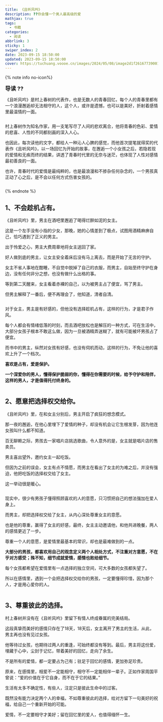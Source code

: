 ```yaml
---
title: 《且听风吟》
description: ??你会懂一个男人最高级的爱
mathjax: true
tags:
  - 书籍
categories:
  - 阅读
abbrlink: 3
sticky: 1
swiper_index: 2
date: 2023-09-15 18:50:00
updated: 2023-09-15 18:50:00
cover: https://tuchuang.voooe.cn/images/2024/05/08/image2d1f261677390016.png
---
```



{% note info no-icon%}
<p><font size="4px"><b>导读 ??</b></font></p>
<p>《且听风吟》是村上春树的代表作，也是无数人的青春回忆，每个人的青春里都有一个浪漫邂逅却无法相守的人，这个人，或许是遗憾，也可以是美好，折射着感情里最温情的一面。</p>
<p><img src="https://tuchuang.voooe.cn/images/2024/05/08/imageaa531157e524a4d6.png" alt="" /></p>
<p>村上春树作为知名作家，用一支笔写尽了人间的悲欢离合，他将青春的色彩、爱情的悲喜、人性的不同都刻画的深入人心。</p>
<p>也因此，每次读他的文字，都给人一种沁人心脾的感觉，而他首次提笔就得奖的代表作《且听风吟》，以一场回忆为开始的故事，在邂逅一个小女孩之后，若隐若现的爱情和无疾而终的结果，讲透了青春时代里的无奈与迷茫，也体现了人性对感情最初善良的一面。</p>
<p>也许，青春时代的爱情是最纯粹的，也是最浪漫和不掺杂任何杂念的，一个男孩真正动了心之后，是不会以任何方式伤害女孩的。</p>
<p><img src="https://tuchuang.voooe.cn/images/2024/05/08/imageafd7f6c59f1e9898.png" alt="" /></p>
{% endnote %}

## 1、不会趁机占有。
<p>《且听风吟》里，男主在酒吧里邂逅了喝得烂醉如泥的女主。</p>
<p>这是一个左手没有小指的少女，那晚，她的心情差到了极点，试图用酒精麻痹自己，恰巧遇到了正义的男主。</p>
<p>出于怜爱之心，男主大费周章地将女主送回了家。</p>
<p>好人做到底的男主，让女主安全着床后没有马上离去，而是开始了无言的守护。</p>
<p>女主不省人事地在酣睡，不自觉中脱掉了自己的衣服，而男主，自始至终守护在身边，没有任何非分之想，也没有做什么出格的事。</p>
<p>等到第二天醒来，女主看着赤裸的自己，以为被男主占了便宜，骂了男主。</p>
<p>但男主解释了一番后，便不再理会了，他知道，清者自清。</p>
<p><img src="https://tuchuang.voooe.cn/images/2024/05/15/image.png" alt="" /></p>

<p>对于女主，男主是有好感的，但他没有选择趁机占有，这样的行为，才是君子作风。</p>
<p>每个人都会有情绪低落的时刻，而去酒吧放松也是解压的一种方式，可在生活中，大部分女孩子根本不敢这么做，因为一旦被酒精弄迷糊了，就有可能被坏男孩占了便宜。</p>
<p>而书中的男主，纵然对女孩有好感，也没有伺机而动，这样的行为，不免让他的喜欢上升了一个档次。</p>
<p><b>喜欢是占有，爱是保护。</b></p>
<p><b>一个深爱你的男人，懂得保护脆弱的你，懂得在你需要的时候，给予守护和陪伴，这样的男人，才是值得托付终身的。</b></p>
<p><img src="https://tuchuang.voooe.cn/images/2024/05/08/image9d205a4f5df770ba.png" alt="" /></p>

## 2、愿意把选择权交给你。
<p>《且听风吟》里，在和女主分别后，男主开启了疯狂的想念模式。</p>
<p>那一夜的邂逅，在他心里埋下了爱情的种子，却没有机会让它生根发芽，因为他连女孩叫什么都不知道。</p>
<p>百无聊赖之际，男孩去一家唱片店挑选歌曲，令人意外的是，女主就是唱片店的售卖员。</p>
<p>男主喜出望外，邀约女主一起吃饭。</p>
<p>但因为之前的误会，女主有点不情愿，而男主在看出了女主的为难之后，并没有强迫，他把吃饭的选择权交给了女主。</p>
<p>这一举动很是暖心。</p>
<p><img src="https://tuchuang.voooe.cn/images/2024/05/08/imaged56e59c7d3babf99.png" alt="" /></p>
<p>现实中，很少有男孩子懂得照顾喜欢的人的意愿，只习惯把自己的想法强加在爱人身上。</p>
<p>而男主，却把选择权交给了女主，从内心深处尊重女主的意愿。</p>
<p>也是他的尊重，赢得了女主的好感，最终，女主主动邀请他，和他共进晚餐，两人的感情更近了一步。</p>
<p>尊重一个人的意愿，是爱情里最基本的常识，却也是最难做到的一点。</p>
<p><b>大部分的男孩，都喜欢用自己的观念定义两个人相处方式，不注重对方意愿，不在乎对方感受；殊不知，细节成就爱情，感情也败给细节。</b></p>
<p>每个女孩都希望在爱情里有一点选择的独立空间，可大多数的女孩都失望了。</p>
<p>所以在感情里，遇到一个会把选择权交给你的男孩，一定要懂得珍惜，因为那个人，才是用心爱你的人。</p>
<p><img src="https://tuchuang.voooe.cn/images/2024/05/08/image6cadacf86215f7e1.png" alt="" /></p>

## 3、尊重彼此的选择。

<p>村上春树并没有在《且听风吟》里留下有情人终成眷属的完美结局。</p>
<p>这段真挚而美好的感情只存在了18天，18天后，女主离开了男主的生活，从此，男主再也没有见过女孩。</p>
<p>他等待过女孩，也期待过两人的重逢，可始终都没有等到。最后，男主将这份爱，埋藏于心中，尘封于记忆，带着美好的回忆，走向了余生。</p>
<p>不是所有的爱情，都一定要占为己有；驻足于回忆的感情，更加弥足珍贵。</p>
<p>原来，在感情里，相爱不一定能相守，相守不一定能相伴一辈子。正如作家周国平曾说：“爱的价值在于它自身，而不在于它的结果。”<p>
<p>生活有太多不确定性，有些人，注定只是彼此生命中的过客。</p>
<p>既然没有能力决定两个人的幸福，不如尊重彼此的选择，给对方留下一句美好的祝福，给自己一个重新开始的可能。</p>
<p>爱情，不一定要相守才美好；留在回忆里的爱人，也值得缅怀一生。</p>
<p><img src="https://tuchuang.voooe.cn/images/2024/05/08/imageff5767fd16acdd2c.png" alt="" /></p>
